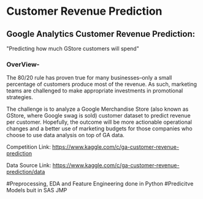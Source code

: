 # Customer Revenue Prediction

## Google Analytics Customer Revenue Prediction: 

"Predicting how much GStore customers will spend" 

### OverView-
The 80/20 rule has proven true for many businesses–only a small percentage of customers produce most of the revenue. As such, marketing teams are challenged to make appropriate investments in promotional strategies.

The challenge is to analyze a Google Merchandise Store (also known as GStore, where Google swag is sold) customer dataset to predict revenue per customer. Hopefully, the outcome will be more actionable operational changes and a better use of marketing budgets for those companies who choose to use data analysis on top of GA data.

Competition Link: https://www.kaggle.com/c/ga-customer-revenue-prediction

Data Source Link: https://www.kaggle.com/c/ga-customer-revenue-prediction/data

#Preprocessing, EDA and Feature Engineering done in Python
#Predicitve Models buit in SAS JMP
